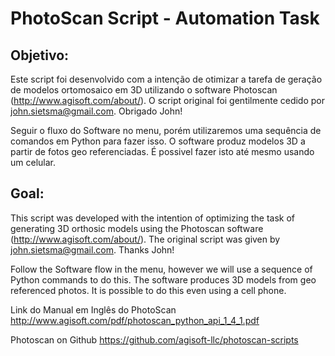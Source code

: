 # PhotoScan Script - Automation Task
## Objetivo:

Este script foi desenvolvido com a intenção de otimizar a tarefa de geração de modelos ortomosaico em 3D utilizando o software Photoscan (http://www.agisoft.com/about/). O script original foi gentilmente cedido por john.sietsma@gmail.com. Obrigado John!

Seguir o fluxo do Software no menu, porém utilizaremos uma sequência de comandos em Python para fazer isso.
O software produz modelos 3D a partir de fotos geo referenciadas. É possivel fazer isto até mesmo usando um celular.

## Goal:
This script was developed with the intention of optimizing the task of generating 3D orthosic models using the Photoscan software (http://www.agisoft.com/about/). The original script was given by john.sietsma@gmail.com. Thanks John!

Follow the Software flow in the menu, however we will use a sequence of Python commands to do this.
The software produces 3D models from geo referenced photos. It is possible to do this even using a cell phone.

Link do Manual em Inglês do PhotoScan
http://www.agisoft.com/pdf/photoscan_python_api_1_4_1.pdf

Photoscan on Github
https://github.com/agisoft-llc/photoscan-scripts


